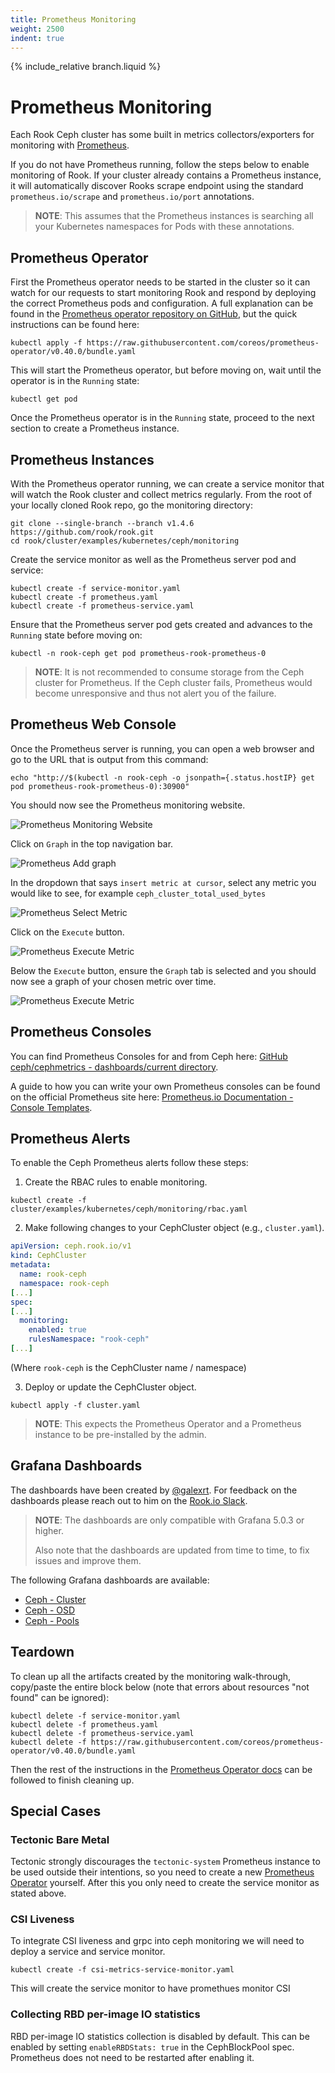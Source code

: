 ```yaml
---
title: Prometheus Monitoring
weight: 2500
indent: true
---
```

{% include_relative branch.liquid %}

# Prometheus Monitoring

Each Rook Ceph cluster has some built in metrics collectors/exporters for monitoring with [Prometheus](https://prometheus.io/).

If you do not have Prometheus running, follow the steps below to enable monitoring of Rook. If your cluster already
contains a Prometheus instance, it will automatically discover Rooks scrape endpoint using the standard
`prometheus.io/scrape` and `prometheus.io/port` annotations.

> **NOTE**: This assumes that the Prometheus instances is searching all your Kubernetes namespaces for Pods with these annotations.

## Prometheus Operator

First the Prometheus operator needs to be started in the cluster so it can watch for our requests to start monitoring Rook and respond by deploying the correct Prometheus pods and configuration.
A full explanation can be found in the [Prometheus operator repository on GitHub](https://github.com/coreos/prometheus-operator), but the quick instructions can be found here:

```console
kubectl apply -f https://raw.githubusercontent.com/coreos/prometheus-operator/v0.40.0/bundle.yaml
```

This will start the Prometheus operator, but before moving on, wait until the operator is in the `Running` state:

```console
kubectl get pod
```

Once the Prometheus operator is in the `Running` state, proceed to the next section to create a Prometheus instance.

## Prometheus Instances

With the Prometheus operator running, we can create a service monitor that will watch the Rook cluster and collect metrics regularly.
From the root of your locally cloned Rook repo, go the monitoring directory:

```console
git clone --single-branch --branch v1.4.6 https://github.com/rook/rook.git
cd rook/cluster/examples/kubernetes/ceph/monitoring
```

Create the service monitor as well as the Prometheus server pod and service:

```console
kubectl create -f service-monitor.yaml
kubectl create -f prometheus.yaml
kubectl create -f prometheus-service.yaml
```

Ensure that the Prometheus server pod gets created and advances to the `Running` state before moving on:

```console
kubectl -n rook-ceph get pod prometheus-rook-prometheus-0
```

> **NOTE**: It is not recommended to consume storage from the Ceph cluster for Prometheus.
> If the Ceph cluster fails, Prometheus would become unresponsive and thus not alert you of the failure.

## Prometheus Web Console

Once the Prometheus server is running, you can open a web browser and go to the URL that is output from this command:

```console
echo "http://$(kubectl -n rook-ceph -o jsonpath={.status.hostIP} get pod prometheus-rook-prometheus-0):30900"
```

You should now see the Prometheus monitoring website.

![Prometheus Monitoring Website](media/prometheus-monitor.png)

Click on `Graph` in the top navigation bar.

![Prometheus Add graph](media/prometheus-graph.png)

In the dropdown that says `insert metric at cursor`, select any metric you would like to see, for example `ceph_cluster_total_used_bytes`

![Prometheus Select Metric](media/prometheus-metric-cursor.png)

Click on the `Execute` button.

![Prometheus Execute Metric](media/prometheus-execute-metric-cursor.png)

Below the `Execute` button, ensure the `Graph` tab is selected and you should now see a graph of your chosen metric over time.

![Prometheus Execute Metric](media/prometheus-metric-cursor-graph.png)

## Prometheus Consoles

You can find Prometheus Consoles for and from Ceph here: [GitHub ceph/cephmetrics - dashboards/current directory](https://github.com/ceph/cephmetrics/tree/master/dashboards/current).

A guide to how you can write your own Prometheus consoles can be found on the official Prometheus site here: [Prometheus.io Documentation - Console Templates](https://prometheus.io/docs/visualization/consoles/).

## Prometheus Alerts

To enable the Ceph Prometheus alerts follow these steps:

1. Create the RBAC rules to enable monitoring.

```console
kubectl create -f cluster/examples/kubernetes/ceph/monitoring/rbac.yaml
```

2. Make following changes to your CephCluster object (e.g., `cluster.yaml`).

```YAML
apiVersion: ceph.rook.io/v1
kind: CephCluster
metadata:
  name: rook-ceph
  namespace: rook-ceph
[...]
spec:
[...]
  monitoring:
    enabled: true
    rulesNamespace: "rook-ceph"
[...]
```

(Where `rook-ceph` is the CephCluster name / namespace)

3. Deploy or update the CephCluster object.

```console
kubectl apply -f cluster.yaml
```

> **NOTE**: This expects the Prometheus Operator and a Prometheus instance to be pre-installed by the admin.

## Grafana Dashboards

The dashboards have been created by [@galexrt](https://github.com/galexrt). For feedback on the dashboards please reach out to him on the [Rook.io Slack](https://slack.rook.io).

> **NOTE**: The dashboards are only compatible with Grafana 5.0.3 or higher.
>
> Also note that the dashboards are updated from time to time, to fix issues and improve them.

The following Grafana dashboards are available:

* [Ceph - Cluster](https://grafana.com/dashboards/2842)
* [Ceph - OSD](https://grafana.com/dashboards/5336)
* [Ceph - Pools](https://grafana.com/dashboards/5342)

## Teardown

To clean up all the artifacts created by the monitoring walk-through, copy/paste the entire block below (note that errors about resources "not found" can be ignored):

```console
kubectl delete -f service-monitor.yaml
kubectl delete -f prometheus.yaml
kubectl delete -f prometheus-service.yaml
kubectl delete -f https://raw.githubusercontent.com/coreos/prometheus-operator/v0.40.0/bundle.yaml
```

Then the rest of the instructions in the [Prometheus Operator docs](https://github.com/coreos/prometheus-operator#removal) can be followed to finish cleaning up.

## Special Cases

### Tectonic Bare Metal

Tectonic strongly discourages the `tectonic-system` Prometheus instance to be used outside their intentions, so you need to create a new [Prometheus Operator](https://coreos.com/operators/prometheus/docs/latest/) yourself.
After this you only need to create the service monitor as stated above.

### CSI Liveness

To integrate CSI liveness and grpc into ceph monitoring we will need to deploy
a service and service monitor.

```console
kubectl create -f csi-metrics-service-monitor.yaml
```

This will create the service monitor to have promethues monitor CSI

### Collecting RBD per-image IO statistics

RBD per-image IO statistics collection is disabled by default. This can be enabled by setting `enableRBDStats: true` in the CephBlockPool spec.
Prometheus does not need to be restarted after enabling it.
